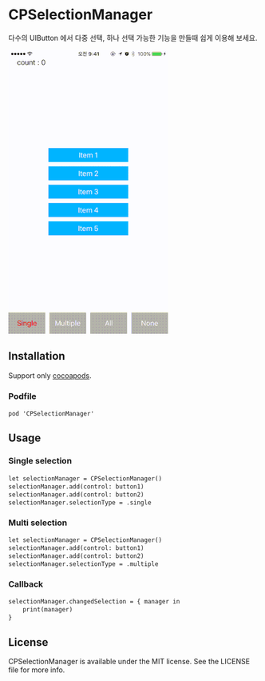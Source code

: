 ﻿# CPSelectionManager

다수의 UIButton 에서 다중 선택, 하나 선택 가능한 기능을 만들때 쉽게 이용해 보세요.

![Example](README/CPSelectionManager.gif)

## Installation

Support only [cocoapods](https://cocoapods.org).

### Podfile

```
pod 'CPSelectionManager'
```

## Usage

### Single selection
```
let selectionManager = CPSelectionManager()
selectionManager.add(control: button1)
selectionManager.add(control: button2)
selectionManager.selectionType = .single
```

### Multi selection
```
let selectionManager = CPSelectionManager()
selectionManager.add(control: button1)
selectionManager.add(control: button2)
selectionManager.selectionType = .multiple
```

### Callback
```
selectionManager.changedSelection = { manager in
    print(manager)
}
```

## License

CPSelectionManager is available under the MIT license. See the LICENSE file for more info.

